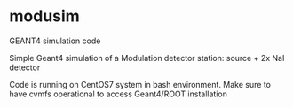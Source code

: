 # modusim
GEANT4 simulation code 

Simple Geant4 simulation of a Modulation detector station: source + 2x NaI detector

Code is running on CentOS7 system in bash environment. Make sure to have cvmfs operational to access Geant4/ROOT installation
